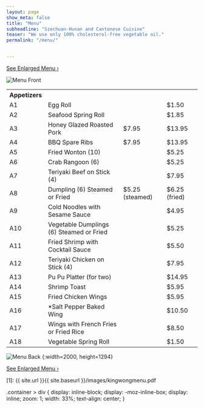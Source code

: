 ```yaml
---
layout: page
show_meta: false
title: "Menu"
subheadline: "Szechuan-Hunan and Cantonese Cuisine"
teaser: "We use only 100% cholesterol-free vegetable oil."
permalink: "/menu/"


---
```




<a class="radius button small" href="{{ site.url }}{{ site.baseurl }}/images/kingwongmenu.pdf">See Enlarged Menu ›</a>

![Menu Front]({{site.url}}/images/kingwongmenu_front.png)  

<div class="panel radius" style="width=50px border=0px">
    <table class="panel radius" style="width:50% border=0px">
      <tr>
        <th>Appetizers</th>
      </tr>
      <tr>
        <td>A1</td>
        <td>Egg Roll</td>
        <td></td>
        <td>$1.50</td>
      </tr>
      <tr>
        <td>A2</td>
        <td>Seafood Spring Roll</td>
        <td></td>
        <td>$1.85</td>
      </tr>
      <tr>
        <td>A3</td>
        <td>Honey Glazed Roasted Pork</td>
        <td>$7.95</td>
        <td>$13.95</td>
      </tr>
      <tr>
        <td>A4</td>
        <td>BBQ Spare Ribs</td>
        <td>$7.95</td>
        <td>$13.95</td>
      </tr>
      <tr>
        <td>A5</td>
        <td>Fried Wonton (10)</td>
        <td></td>
        <td>$5.25</td>
      </tr>
      <tr>
        <td>A6</td>
        <td>Crab Rangoon (6)</td>
        <td></td>
        <td>$5.25</td>
      </tr>
      <tr>
        <td>A7</td>
        <td>Teriyaki Beef on Stick (4)</td>
        <td></td>
        <td>$7.95</td>
      </tr>
      <tr>
        <td>A8</td>
        <td>Dumpling (6) Steamed or Fried</td>
        <td>$5.25 (steamed)</td>
        <td>$6.25 (fried)</td>
      </tr>
      <tr>
        <td>A9</td>
        <td>Cold Noodles with Sesame Sauce</td>
        <td></td>
        <td>$4.95</td>
      </tr>
      <tr>
        <td>A10</td>
        <td>Vegetable Dumplings (6) Steamed or Fried</td>
        <td></td>
        <td>$5.25</td>
      </tr>
      <tr>
        <td>A11</td>
        <td>Fried Shrimp with Cocktail Sauce</td>
        <td></td>
        <td>$5.50</td>
      </tr>
      <tr>
        <td>A12</td>
        <td>Teriyaki Chicken on Stick (4)</td>
        <td></td>
        <td>$7.95</td>
      </tr>
      <tr>
        <td>A13</td>
        <td>Pu Pu Platter (for two)</td>
        <td></td>
        <td>$14.95</td>
      </tr>
      <tr>
        <td>A14</td>
        <td>Shrimp Toast</td>
        <td></td>
        <td>$5.95</td>
      </tr>
      <tr>
        <td>A15</td>
        <td>Fried Chicken Wings</td>
        <td></td>
        <td>$5.95</td>
      </tr>
      <tr>
        <td>A16</td>
        <td>&#42;Salt Pepper Baked Wing</td>
        <td></td>
        <td>$10.50</td>
      </tr>
      <tr>
        <td>A17</td>
        <td>Wings with French Fries or Fried Rice</td>
        <td></td>
        <td>$8.50</td>
      </tr>
      <tr>
        <td>A18</td>
        <td>Vegetable Spring Roll</td>
        <td></td>
        <td>$1.50</td>
      </tr>
    </table>
</div>



![Menu Back]({{site.url}}/images/kingwongmenu_back.png)
{:width=2000, height=1294}

<a class="radius button small" href="{{ site.url }}{{ site.baseurl }}/images/kingwongmenu.pdf">See Enlarged Menu ›</a>


 [1]: {{ site.url }}{{ site.baseurl }}/images/kingwongmenu.pdf

 .container > div {
     display: inline-block;
     display: -moz-inline-box;
     display: inline;
     zoom: 1;
     width: 33%;
     text-align: center;
 }
